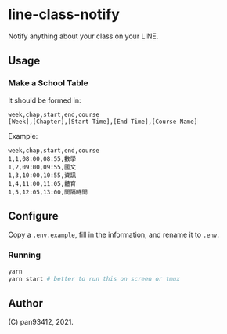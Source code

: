 # line-class-notify

Notify anything about your class on your LINE.

## Usage

### Make a School Table

It should be formed in:

```csv
week,chap,start,end,course
[Week],[Chapter],[Start Time],[End Time],[Course Name]
```

Example:

```csv
week,chap,start,end,course
1,1,08:00,08:55,數學
1,2,09:00,09:55,國文
1,3,10:00,10:55,資訊
1,4,11:00,11:05,體育
1,5,12:05,13:00,間隔時間
```

## Configure

Copy a `.env.example`, fill in the information,
and rename it to `.env`.

### Running

```zsh
yarn
yarn start # better to run this on screen or tmux
```

## Author

(C) pan93412, 2021.
